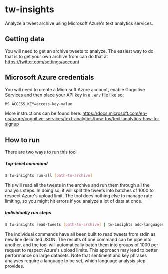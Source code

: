 # tw-insights

Analyze a tweet archive using Microsoft Azure's text analytics services.

## Getting data

You will need to get an archive tweets to analyze. The easiest way to do that is
to get your own archive from can do that at https://twitter.com/settings/account

## Microsoft Azure credentials

You will need to create a Microsoft Azure account, enable Cognitive Services and
then place your API key in a `.env` file like so:
```
MS_ACCESS_KEY=access-key-value
```

More instructions can be found here:
https://docs.microsoft.com/en-us/azure/cognitive-services/text-analytics/how-tos/text-analytics-how-to-signup

## How to run

There are two ways to run this tool

##### Top-level command

```bash
$ tw-insights run-all [path-to-archive]
```

This will read all the tweets in the archive and run them through all the
analysis steps. In doing so, it will split the tweets into batches of 1000 to
respect Azure's upload limit. The tool does nothing else to manage rate
limiting, so you might hit errors if you analyze a lot of data at once.

##### Individually run steps

```bash
$ tw-insights read-tweets [path-to-archive] | tw-insights add-languages | tw-insights add-sentiment | tw-insights add-key-phrases
```

The individual commands have all been built to read tweets from stdin as new
line delimited JSON. The results of one command can be pipe into another, and
the tool will automatically batch them into groups of 1000 per request to
respect Azure's upload limits. This approach may lead to better performance on
large datasets. Note that sentiment and key phrases analyses require a language
to be set, which language analysis step provides.
